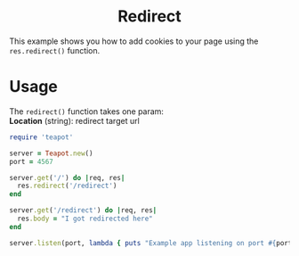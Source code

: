 <p align="center">
  <h1 align="center"><b>Redirect</b></h1>
</p>

This example shows you how to add cookies to your page using the `res.redirect()` function.

# Usage

The `redirect()` function takes one param:
<br>
**Location** (string): redirect target url

```rb
require 'teapot'

server = Teapot.new()
port = 4567

server.get('/') do |req, res|
  res.redirect('/redirect')
end

server.get('/redirect') do |req, res|
  res.body = "I got redirected here"
end

server.listen(port, lambda { puts "Example app listening on port #{port}" })


```
